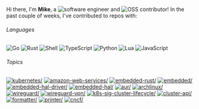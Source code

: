 Hi there, I'm **Mike**, a ![software engineer](https://img.shields.io/static/v1?style=flat-square&label=&message=software%20engineer&color=navy) and ![OSS contributor](https://img.shields.io/static/v1?style=flat-square&label=&message=OSS%20contributor&color=navy)! In the past couple of weeks, I've contributed to repos with:

###### Languages

![Go](https://img.shields.io/static/v1?logo=Go&logoColor=%23fff&style=flat-square&label=&message=Go&color=%2300ADD8) ![Rust](https://img.shields.io/static/v1?logo=Rust&logoColor=%23333&style=flat-square&label=&message=Rust&color=%23dea584) ![Shell](https://img.shields.io/static/v1?logo=gnu%20bash&logoColor=%23333&style=flat-square&label=&message=Shell&color=%2389e051) ![TypeScript](https://img.shields.io/static/v1?logo=TypeScript&logoColor=%23fff&style=flat-square&label=&message=TypeScript&color=%232b7489) ![Python](https://img.shields.io/static/v1?logo=Python&logoColor=%23fff&style=flat-square&label=&message=Python&color=%233572A5) ![Lua](https://img.shields.io/static/v1?logo=Lua&logoColor=%23fff&style=flat-square&label=&message=Lua&color=%23000080) ![JavaScript](https://img.shields.io/static/v1?logo=JavaScript&logoColor=%23333&style=flat-square&label=&message=JavaScript&color=%23f1e05a)

###### Topics

<a href="https://github.com/topics/kubernetes"><img src="https://img.shields.io/static/v1?style=flat-square&label=&message=kubernetes&color=blue" alt=kubernetes/></a> <a href="https://github.com/topics/amazon-web-services"><img src="https://img.shields.io/static/v1?style=flat-square&label=&message=amazon-web-services&color=blue" alt=amazon-web-services/></a> <a href="https://github.com/topics/embedded-rust"><img src="https://img.shields.io/static/v1?style=flat-square&label=&message=embedded-rust&color=blue" alt=embedded-rust/></a> <a href="https://github.com/topics/embedded"><img src="https://img.shields.io/static/v1?style=flat-square&label=&message=embedded&color=blue" alt=embedded/></a> <a href="https://github.com/topics/embedded-hal-driver"><img src="https://img.shields.io/static/v1?style=flat-square&label=&message=embedded-hal-driver&color=blue" alt=embedded-hal-driver/></a> <a href="https://github.com/topics/embedded-hal"><img src="https://img.shields.io/static/v1?style=flat-square&label=&message=embedded-hal&color=blue" alt=embedded-hal/></a> <a href="https://github.com/topics/aur"><img src="https://img.shields.io/static/v1?style=flat-square&label=&message=aur&color=blue" alt=aur/></a> <a href="https://github.com/topics/archlinux"><img src="https://img.shields.io/static/v1?style=flat-square&label=&message=archlinux&color=blue" alt=archlinux/></a> <a href="https://github.com/topics/wireguard"><img src="https://img.shields.io/static/v1?style=flat-square&label=&message=wireguard&color=blue" alt=wireguard/></a> <a href="https://github.com/topics/wireguard-vpn"><img src="https://img.shields.io/static/v1?style=flat-square&label=&message=wireguard-vpn&color=blue" alt=wireguard-vpn/></a> <a href="https://github.com/topics/k8s-sig-cluster-lifecycle"><img src="https://img.shields.io/static/v1?style=flat-square&label=&message=k8s-sig-cluster-lifecycle&color=blue" alt=k8s-sig-cluster-lifecycle/></a> <a href="https://github.com/topics/cluster-api"><img src="https://img.shields.io/static/v1?style=flat-square&label=&message=cluster-api&color=blue" alt=cluster-api/></a> <a href="https://github.com/topics/formatter"><img src="https://img.shields.io/static/v1?style=flat-square&label=&message=formatter&color=blue" alt=formatter/></a> <a href="https://github.com/topics/printer"><img src="https://img.shields.io/static/v1?style=flat-square&label=&message=printer&color=blue" alt=printer/></a> <a href="https://github.com/topics/cncf"><img src="https://img.shields.io/static/v1?style=flat-square&label=&message=cncf&color=blue" alt=cncf/></a>

